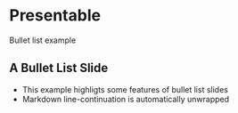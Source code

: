 # Presentable

Bullet list example

## A Bullet List Slide

- This example highligts some features of bullet list slides
- Markdown line-continuation 
  is automatically unwrapped

